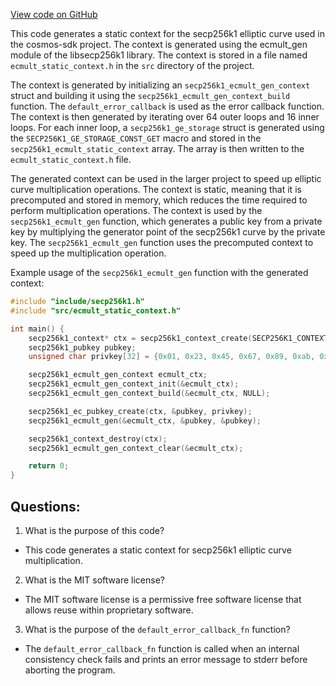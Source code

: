 [View code on GitHub](https://github.com/cosmos/cosmos-sdk/blob/main/crypto/keys/secp256k1/internal/secp256k1/libsecp256k1/src/gen_context.c)

This code generates a static context for the secp256k1 elliptic curve used in the cosmos-sdk project. The context is generated using the ecmult_gen module of the libsecp256k1 library. The context is stored in a file named `ecmult_static_context.h` in the `src` directory of the project.

The context is generated by initializing an `secp256k1_ecmult_gen_context` struct and building it using the `secp256k1_ecmult_gen_context_build` function. The `default_error_callback` is used as the error callback function. The context is then generated by iterating over 64 outer loops and 16 inner loops. For each inner loop, a `secp256k1_ge_storage` struct is generated using the `SECP256K1_GE_STORAGE_CONST_GET` macro and stored in the `secp256k1_ecmult_static_context` array. The array is then written to the `ecmult_static_context.h` file.

The generated context can be used in the larger project to speed up elliptic curve multiplication operations. The context is static, meaning that it is precomputed and stored in memory, which reduces the time required to perform multiplication operations. The context is used by the `secp256k1_ecmult_gen` function, which generates a public key from a private key by multiplying the generator point of the secp256k1 curve by the private key. The `secp256k1_ecmult_gen` function uses the precomputed context to speed up the multiplication operation.

Example usage of the `secp256k1_ecmult_gen` function with the generated context:

```c
#include "include/secp256k1.h"
#include "src/ecmult_static_context.h"

int main() {
    secp256k1_context* ctx = secp256k1_context_create(SECP256K1_CONTEXT_SIGN);
    secp256k1_pubkey pubkey;
    unsigned char privkey[32] = {0x01, 0x23, 0x45, 0x67, 0x89, 0xab, 0xcd, 0xef, 0xfe, 0xdc, 0xba, 0x98, 0x76, 0x54, 0x32, 0x10};

    secp256k1_ecmult_gen_context ecmult_ctx;
    secp256k1_ecmult_gen_context_init(&ecmult_ctx);
    secp256k1_ecmult_gen_context_build(&ecmult_ctx, NULL);

    secp256k1_ec_pubkey_create(ctx, &pubkey, privkey);
    secp256k1_ecmult_gen(&ecmult_ctx, &pubkey, &pubkey);

    secp256k1_context_destroy(ctx);
    secp256k1_ecmult_gen_context_clear(&ecmult_ctx);

    return 0;
}
```
## Questions: 
 1. What is the purpose of this code?
- This code generates a static context for secp256k1 elliptic curve multiplication.

2. What is the MIT software license?
- The MIT software license is a permissive free software license that allows reuse within proprietary software.

3. What is the purpose of the `default_error_callback_fn` function?
- The `default_error_callback_fn` function is called when an internal consistency check fails and prints an error message to stderr before aborting the program.